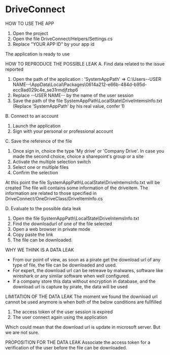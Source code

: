 # DriveConnect
 HOW TO USE THE APP

1. Open the project
2. Open the file DriveConnect/Helpers/Settings.cs
3. Replace "YOUR APP ID" by your app id

The application is ready to use

HOW TO REPRODUCE THE POSSIBLE LEAK
A. Find data related to the issue reported
1. Open the path of the application : 'SystemAppPath' => C:\Users\--USER NAME--\AppData\Local\Packages\0614a212-e66b-484d-b95d-ecc9ad029c4e_se31rmdjfzbp6
2. Replace --USER NAME-- by the name of the user session
3. Save the path of the file SystemAppPath\LocalState\DriveIntemsInfo.txt (Replace 'SystemAppPath' by his real value, confer 1)

B. Connect to an account
1. Launch the application
2. Sign with your personal or professional account


C. Save the reference of the file
1. Once sign in, choice the type 'My drive' or 'Company Drive'. In case you made the second choice, choice a sharepoint's group or a site
2. Activate the multiple selection switch
3. Select one or multiple files
4. Confirm the selection

At this point the file SystemAppPath\LocalState\DriveIntemsInfo.txt will be created
The file will contains some information of the driveitem. The information are related to those specified in DriveConnect/OneDriveClass/DriveItemInfo.cs

D. Evaluate to the possible data leak
1. Open the file SystemAppPath\LocalState\DriveIntemsInfo.txt
2. Find the downloadurl of one of the file selected
3. Open a web browser in private mode
4. Copy paste the link
5. The file can be downloaded.

WHY WE THINK IS A DATA LEAK
- From our point of view, as soon as a pirate get the download url of any type of file, the file can be downloaded and used.
- For expert, the download url can be retreave by malwares, software like wireshark or any similar software when well configured.
- If a company store this data without encryption in database, and the download url is capture by pirate, the data will be used

LIMITATION OF THE DATA LEAK
The moment we found the download url cannot be used anymore is when both of the below conditions are fullfilled
1. The access token of the user session is expired
2. The user connect again using the application

Which could mean that the download url is update in microsoft server. But we are not sure.

PROPOSITION FOR THE DATA LEAK
Associate the access token for a verification of the user before the file can be downloaded.
